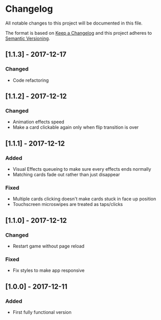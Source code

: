 # Changelog
All notable changes to this project will be documented in this file.

The format is based on [Keep a Changelog](http://keepachangelog.com/en/1.0.0/)
and this project adheres to [Semantic Versioning](http://semver.org/spec/v2.0.0.html).

## [1.1.3] - 2017-12-17
### Changed
- Code refactoring

## [1.1.2] - 2017-12-12
### Changed
- Animation effects speed
- Make a card clickable again only when flip transition is over

## [1.1.1] - 2017-12-12
### Added
- Visual Effects queueing to make sure every effects ends normally
- Matching cards fade out rather than just disappear
### Fixed
- Multiple cards clicking doesn't make cards stuck in face up position
- Touchscreen microswipes are treated as taps/clicks

## [1.1.0] - 2017-12-12
### Changed
- Restart game without page reload
### Fixed
- Fix styles to make app responsive

## [1.0.0] - 2017-12-11
### Added
- First fully functional version
